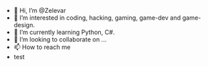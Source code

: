 - 👋 Hi, I’m @Zelevar
- 👀 I’m interested in coding, hacking, gaming, game-dev and game-design.
- 🌱 I’m currently learning Python, C#.
- 💞️ I’m looking to collaborate on ...
- 📫 How to reach me
 - test

<!---
Zelevar/Zelevar is a ✨ special ✨ repository because its `README.md` (this file) appears on your GitHub profile.
You can click the Preview link to take a look at your changes.
--->
